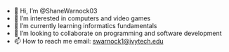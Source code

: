 - 👋 Hi, I’m @ShaneWarnock03
- 👀 I’m interested in computers and video games
- 🌱 I’m currently learning informatics fundamentals
- 💞️ I’m looking to collaborate on programming and software development
- 📫 How to reach me email: swarnock1@ivytech.edu

<!---
ShaneWarnock03/ShaneWarnock03 is a ✨ special ✨ repository because its `README.md` (this file) appears on your GitHub profile.
You can click the Preview link to take a look at your changes.
--->
